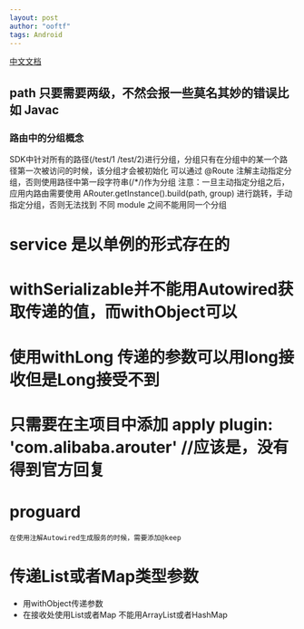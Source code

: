 ```yaml
---
layout: post
author: "ooftf"
tags: Android
---
```


[中文文档](https://github.com/alibaba/ARouter/blob/master/README_CN.md)
## path  只要需要两级，不然会报一些莫名其妙的错误比如  Javac
### 路由中的分组概念
SDK中针对所有的路径(/test/1 /test/2)进行分组，分组只有在分组中的某一个路径第一次被访问的时候，该分组才会被初始化
可以通过 @Route 注解主动指定分组，否则使用路径中第一段字符串(/*/)作为分组
注意：一旦主动指定分组之后，应用内路由需要使用 ARouter.getInstance().build(path, group) 进行跳转，手动指定分组，否则无法找到
不同 module 之间不能用同一个分组
# service 是以单例的形式存在的
# withSerializable并不能用Autowired获取传递的值，而withObject可以
# 使用withLong 传递的参数可以用long接收但是Long接受不到

# 只需要在主项目中添加  apply plugin: 'com.alibaba.arouter'   //应该是，没有得到官方回复
# proguard
    在使用注解Autowired生成服务的时候，需要添加@keep


# 传递List或者Map类型参数
* 用withObject传递参数
* 在接收处使用List或者Map 不能用ArrayList或者HashMap
